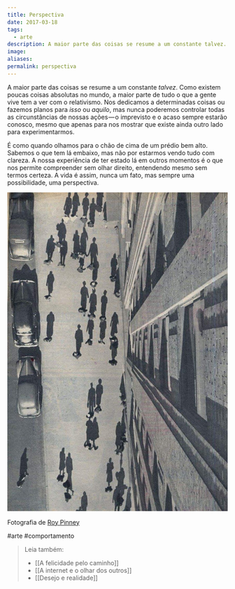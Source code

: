```yaml
---
title: Perspectiva
date: 2017-03-18
tags:
  - arte
description: A maior parte das coisas se resume a um constante talvez. Como existem poucas coisas absolutas no mundo, a maior parte de tudo o que a…
image: 
aliases:
permalink: perspectiva
---
```

A maior parte das coisas se resume a um constante _talvez_. Como existem poucas coisas absolutas no mundo, a maior parte de tudo o que a gente vive tem a ver com o relativismo. Nos dedicamos a determinadas coisas ou fazemos planos para _isso_ ou _aquilo_, mas nunca poderemos controlar todas as circunstâncias de nossas ações — o imprevisto e o acaso sempre estarão conosco, mesmo que apenas para nos mostrar que existe ainda outro lado para experimentarmos.

É como quando olhamos para o chão de cima de um prédio bem alto. Sabemos o que tem lá embaixo, mas não por estarmos vendo tudo com clareza. A nossa experiência de ter estado lá em outros momentos é o que nos permite compreender sem olhar direito, entendendo mesmo sem termos certeza. A vida é assim, nunca um fato, mas sempre uma possibilidade, uma perspectiva.

<img src="/assets/img/perspectiva-medium.jpeg">

Fotografia de [Roy Pinney](https://en.wikipedia.org/wiki/Roy_Pinney)


#arte #comportamento

> Leia também:
> - [[A felicidade pelo caminho]]
> - [[A internet e o olhar dos outros]]
> - [[Desejo e realidade]]